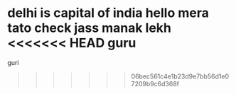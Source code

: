 delhi is capital of india
hello
mera
tato
check
jass manak
lekh
<<<<<<< HEAD
guru
=======
guri
>>>>>>> 06bec561c4e1b23d9e7bb56d1e07209b9c6d368f
